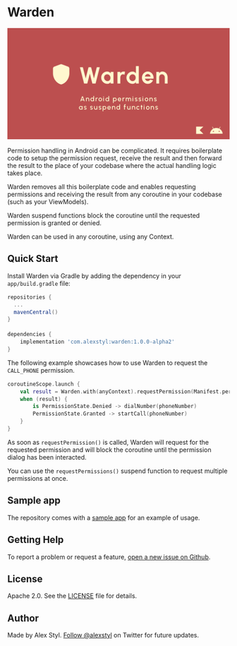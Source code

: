# Warden

![Android permissions as suspend functions](/assets/banner.png)

Permission handling in Android can be complicated. It requires boilerplate code to setup the
permission request, receive the result and then forward the result to the place of your codebase
where the actual handling logic takes place.

Warden removes all this boilerplate code and enables requesting permissions and receiving the result
from any coroutine in your codebase (such as your ViewModels).

Warden suspend functions block the coroutine until the requested permission is granted or denied.

Warden can be used in any coroutine, using any Context.

## Quick Start

Install Warden via Gradle by adding the dependency in your `app/build.gradle` file:

```gradle
repositories {
  ...
  mavenCentral()
}

dependencies {
    implementation 'com.alexstyl:warden:1.0.0-alpha2'   
}
```

The following example showcases how to use Warden to request the `CALL_PHONE` permission.

```kotlin
coroutineScope.launch {
    val result = Warden.with(anyContext).requestPermission(Manifest.permission.CALL_PHONE)
    when (result) {
        is PermissionState.Denied -> dialNumber(phoneNumber)
        PermissionState.Granted -> startCall(phoneNumber)
    }
}
```

As soon as `requestPermission()` is called, Warden will request for the requested permission and
will block the coroutine until the permission dialog has been interacted.

You can use the `requestPermissions()` suspend function to request multiple permissions at once.

## Sample app

The repository comes with a [sample app](/sample) for an example of usage.

## Getting Help

To report a problem or request a feature, [open a new issue on Github][1].

## License

Apache 2.0. See the [LICENSE](https://github.com/alexstyl/warden/blob/main/LICENSE) file for
details.

## Author

Made by Alex Styl. [Follow @alexstyl](https://www.twitter.com/alexstyl) on Twitter for future
updates.

[1]: https://github.com/alexstyl/warden/issues
